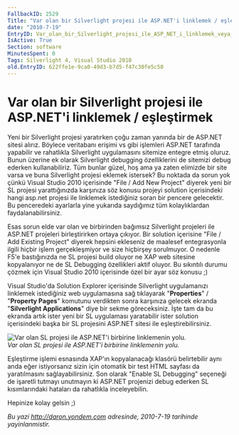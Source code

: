 ```yaml
---
FallbackID: 2529
Title: "Var olan bir Silverlight projesi ile ASP.NET'i linklemek / eşleştirmek"
date: "2010-7-19"
EntryID: Var_olan_bir_Silverlight_projesi_ile_ASP_NET_i_linklemek_veya_eslestirmek
IsActive: True
Section: software
MinutesSpent: 0
Tags: Silverlight 4, Visual Studio 2010
old.EntryID: 622ffe1e-9ca0-49d3-b7d5-f47c30fe5c50
---
```

# Var olan bir Silverlight projesi ile ASP.NET'i linklemek / eşleştirmek
Yeni bir Silverlight projesi yaratırken çoğu zaman yanında bir de
ASP.NET sitesi alırız. Böylece veritabanı erişimi vs gibi işlemleri
ASP.NET tarafında yapabilir ve rahatlıkla Silverlight uygulamasını
sitemize entegre etmiş oluruz. Bunun üzerine ek olarak Silverlight
debugging özelliklerini de sitemizi debug ederken kullanabiliriz. Tüm
bunlar güzel, hoş ama ya zaten elimizde bir site varsa ve buna
Silverlight projesi eklemek istersek? Bu noktada da sorun yok çünkü
Visual Studio 2010 içerisinde "File / Add New Project" diyerek yeni bir
SL projesi yarattığınızda karşınıza söz konusu projeyi solution
içerisindeki hangi asp.net projesi ile linklemek istediğiniz soran bir
pencere gelecektir. Bu penceredeki ayarlarla yine yukarıda saydığımız
tüm kolaylıklardan faydalanabilirsiniz.

Esas sorun elde var olan ve birbirinden bağımsız Silverlight projeleri
ile ASP.NET projeleri birleştirirken ortaya çıkıyor. Bir solution
içerisine "File / Add Existing Project" diyerek hepsini ekleseniz de
maalesef entegrasyonla ilgili hiçbir işlem gerçekleşmiyor ve size
hiçbirşey sorulmuyor. O nedenle F5'e bastığınızda ne SL projesi build
oluyor ne XAP web sitesine kopyalanıyor ne de SL Debugging özellikleri
aktif oluyor. Bu sıkıntılı durumu çözmek için Visual Studio 2010
içerisinde özel bir ayar söz konusu ;)

Visual Studio'da Solution Explorer içerisinde Silverlight uygulamanızı
linklemek istediğiniz web uygulamasına sağ tıklayarak "**Properties**" /
"**Property Pages**" komutunu verdikten sonra karşınıza gelecek ekranda
"**Silverlight Applications**" diye bir sekme göreceksiniz. İşte tam da
bu ekranda artık ister yeni bir SL uygulaması yaratabilir ister solution
içerisindeki başka bir SL projesini ASP.NET sitesi ile
eşleştirebilirsiniz.

![Var olan SL projesi ile ASP.NET'i birbirine linklemenin
yolu.](media/Var_olan_bir_Silverlight_projesi_ile_ASP_NET_i_linklemek_veya_eslestirmek/19072010_1.jpg)\
*Var olan SL projesi ile ASP.NET'i birbirine linklemenin yolu.*

Eşleştirme işlemi esnasında XAP'ın kopyalanacağı klasörü belirtebilir
aynı anda eğer istiyorsanız sizin için otomatik bir test HTML sayfası da
yaratılmasını sağlayabilirsiniz. Son olarak "Enable SL Debugging"
seçeneği de işaretli tutmayı unutmayın ki ASP.NET projenizi debug
ederken SL kısımlarındaki hataları da rahatlıkla inceleyebilin.

Hepinize kolay gelsin ;)



*Bu yazi http://daron.yondem.com adresinde, 2010-7-19 tarihinde yayinlanmistir.*
